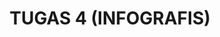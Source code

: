 ---
title: TUGAS 4 (INFOGRAFIS)
permalink: /mtk-tugas4/
redirect_to: https://drive.google.com/file/d/1HLRJmozql6aNZOrGAJIseIpQ2C8OJCAv/view?usp=drivesdk
visible: 0
published: false
---